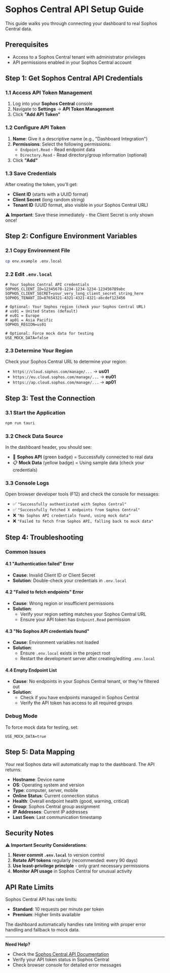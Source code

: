 # Sophos Central API Setup Guide

This guide walks you through connecting your dashboard to real Sophos Central data.

## Prerequisites

- Access to a Sophos Central tenant with administrator privileges
- API permissions enabled in your Sophos Central account

## Step 1: Get Sophos Central API Credentials

### 1.1 Access API Token Management
1. Log into your **Sophos Central** console
2. Navigate to **Settings** → **API Token Management**
3. Click **"Add API Token"**

### 1.2 Configure API Token
1. **Name**: Give it a descriptive name (e.g., "Dashboard Integration")
2. **Permissions**: Select the following permissions:
   - `Endpoint.Read` - Read endpoint data
   - `Directory.Read` - Read directory/group information (optional)
3. Click **"Add"**

### 1.3 Save Credentials
After creating the token, you'll get:
- **Client ID** (starts with a UUID format)
- **Client Secret** (long random string)
- **Tenant ID** (UUID format, also visible in your Sophos Central URL)

⚠️ **Important**: Save these immediately - the Client Secret is only shown once!

## Step 2: Configure Environment Variables

### 2.1 Copy Environment File
```bash
cp env.example .env.local
```

### 2.2 Edit `.env.local`
```env
# Your Sophos Central API credentials
SOPHOS_CLIENT_ID=12345678-1234-1234-1234-123456789abc
SOPHOS_CLIENT_SECRET=your_very_long_client_secret_string_here
SOPHOS_TENANT_ID=87654321-4321-4321-4321-abcdef123456

# Optional: Your Sophos region (check your Sophos Central URL)
# us01 = United States (default)
# eu01 = Europe
# ap01 = Asia Pacific
SOPHOS_REGION=us01

# Optional: Force mock data for testing
USE_MOCK_DATA=false
```

### 2.3 Determine Your Region
Check your Sophos Central URL to determine your region:
- `https://cloud.sophos.com/manage/...` → **us01**
- `https://eu.cloud.sophos.com/manage/...` → **eu01** 
- `https://ap.cloud.sophos.com/manage/...` → **ap01**

## Step 3: Test the Connection

### 3.1 Start the Application
```bash
npm run tauri
```

### 3.2 Check Data Source
In the dashboard header, you should see:
- 🔗 **Sophos API** (green badge) = Successfully connected to real data
- 📋 **Mock Data** (yellow badge) = Using sample data (check your credentials)

### 3.3 Console Logs
Open browser developer tools (F12) and check the console for messages:
- ✅ `"Successfully authenticated with Sophos Central"`
- ✅ `"Successfully fetched X endpoints from Sophos Central"`
- ❌ `"No Sophos API credentials found, using mock data"`
- ❌ `"Failed to fetch from Sophos API, falling back to mock data"`

## Step 4: Troubleshooting

### Common Issues

#### 4.1 "Authentication failed" Error
- **Cause**: Invalid Client ID or Client Secret
- **Solution**: Double-check your credentials in `.env.local`

#### 4.2 "Failed to fetch endpoints" Error  
- **Cause**: Wrong region or insufficient permissions
- **Solution**: 
  - Verify your region setting matches your Sophos Central URL
  - Ensure your API token has `Endpoint.Read` permission

#### 4.3 "No Sophos API credentials found"
- **Cause**: Environment variables not loaded
- **Solution**: 
  - Ensure `.env.local` exists in the project root
  - Restart the development server after creating/editing `.env.local`

#### 4.4 Empty Endpoint List
- **Cause**: No endpoints in your Sophos Central tenant, or they're filtered out
- **Solution**: 
  - Check if you have endpoints managed in Sophos Central
  - Verify the API token has access to all required groups

### Debug Mode
To force mock data for testing, set:
```env
USE_MOCK_DATA=true
```

## Step 5: Data Mapping

Your real Sophos data will automatically map to the dashboard. The API returns:

- **Hostname**: Device name
- **OS**: Operating system and version
- **Type**: computer, server, mobile
- **Online Status**: Current connection status
- **Health**: Overall endpoint health (good, warning, critical)
- **Group**: Sophos Central group assignment
- **IP Addresses**: Current IP addresses
- **Last Seen**: Last communication timestamp

## Security Notes

⚠️ **Important Security Considerations**:

1. **Never commit `.env.local`** to version control
2. **Rotate API tokens** regularly (recommended: every 90 days)
3. **Use least-privilege principle** - only grant necessary permissions
4. **Monitor API usage** in Sophos Central for unusual activity

## API Rate Limits

Sophos Central API has rate limits:
- **Standard**: 10 requests per minute per token
- **Premium**: Higher limits available

The dashboard automatically handles rate limiting with proper error handling and fallback to mock data.

---

**Need Help?** 
- Check the [Sophos Central API Documentation](https://developer.sophos.com/)
- Verify your API token status in Sophos Central
- Check browser console for detailed error messages 